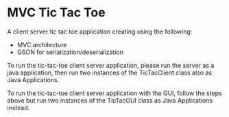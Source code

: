 # MVC Tic Tac Toe

A client server tic tac toe application creating using the following:

- MVC architecture
- GSON for serialization/deserialization

To run the tic-tac-toe client server application, please run the server as a java application, then run
two instances of the TicTacClient class also as Java Applications.

To run the tic-tac-toe client server application with the GUI, follow the steps above but run two
instances of the TicTacGUI class as Java Applications instead.

